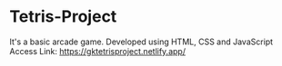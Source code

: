 # Tetris-Project
It's a basic arcade game. Developed using HTML, CSS and JavaScript
Access Link: https://gktetrisproject.netlify.app/
